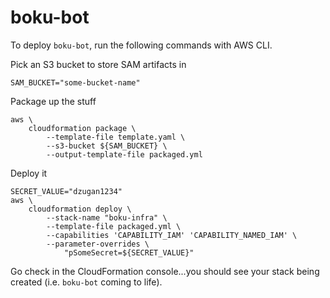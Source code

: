 # boku-bot

To deploy `boku-bot`, run the following commands with AWS CLI.

Pick an S3 bucket to store SAM artifacts in

```
SAM_BUCKET="some-bucket-name"
```

Package up the stuff

```shell
aws \
    cloudformation package \
        --template-file template.yaml \
        --s3-bucket ${SAM_BUCKET} \
        --output-template-file packaged.yml
```

Deploy it

```shell
SECRET_VALUE="dzugan1234"
aws \
    cloudformation deploy \
        --stack-name "boku-infra" \
        --template-file packaged.yml \
        --capabilities 'CAPABILITY_IAM' 'CAPABILITY_NAMED_IAM' \
        --parameter-overrides \
            "pSomeSecret=${SECRET_VALUE}"
```

Go check in the CloudFormation console...you should see your stack being created (i.e. `boku-bot` coming to life).
